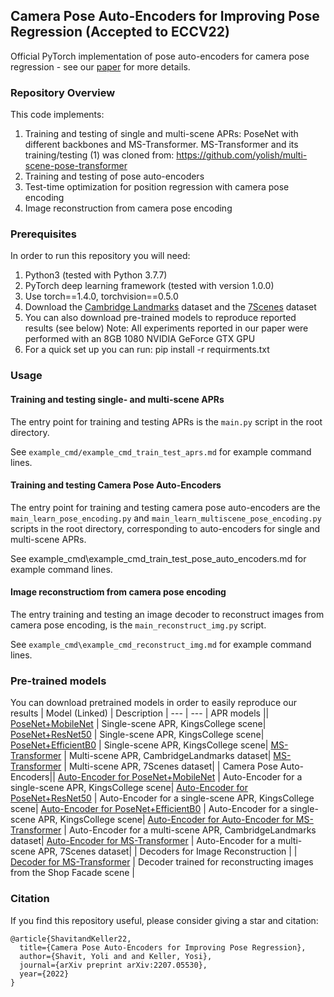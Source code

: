 ## Camera Pose Auto-Encoders for Improving Pose Regression (Accepted to ECCV22)
Official PyTorch implementation of pose auto-encoders for camera pose regression -  see our [paper](https://arxiv.org/abs/2207.05530) for more details. 

### Repository Overview 

This code implements:

1. Training and testing of single and multi-scene APRs: PoseNet with different backbones and MS-Transformer. MS-Transformer and its training/testing (1) was cloned from: https://github.com/yolish/multi-scene-pose-transformer
2. Training and testing of pose auto-encoders
3. Test-time optimization for position regression with camera pose encoding
4. Image reconstruction from camera pose encoding

### Prerequisites

In order to run this repository you will need:

1. Python3 (tested with Python 3.7.7)
1. PyTorch deep learning framework (tested with version 1.0.0)
1. Use torch==1.4.0, torchvision==0.5.0
1. Download the [Cambridge Landmarks](http://mi.eng.cam.ac.uk/projects/relocalisation/#dataset) dataset and the [7Scenes](https://www.microsoft.com/en-us/research/project/rgb-d-dataset-7-scenes/) dataset
1. You can also download pre-trained models to reproduce reported results (see below)
Note: All experiments reported in our paper were performed with an 8GB 1080 NVIDIA GeForce GTX GPU
1. For a quick set up you can run: pip install -r requirments.txt 

### Usage
#### Training and testing single- and multi-scene APRs
The entry point for training and testing APRs is the ```main.py``` script in the root directory.

See ```example_cmd/example_cmd_train_test_aprs.md``` for example command lines.

#### Training and testing Camera Pose Auto-Encoders
The entry point for training and testing camera pose auto-encoders are the ```main_learn_pose_encoding.py``` and ```main_learn_multiscene_pose_encoding.py``` scripts in the root directory, corresponding to auto-encoders for single and multi-scene APRs. 

See example_cmd\example_cmd_train_test_pose_auto_encoders.md for example command lines.

#### Image reconstructiom from camera pose encoding
The entry training and testing an image decoder to reconstruct images from camera pose encoding, is the ```main_reconstruct_img.py``` script.

See ```example_cmd\example_cmd_reconstruct_img.md``` for example command lines.


### Pre-trained models
You can download pretrained models in order to easily reproduce our results 
| Model (Linked) | Description | 
--- | ---
| APR models ||
[PoseNet+MobileNet](https://drive.google.com/file/d/1YMbWCCnu1pQI-ni4v0y_Lo8EpFumwqHI/view?usp=sharing) | Single-scene APR, KingsCollege scene|
[PoseNet+ResNet50](https://drive.google.com/file/d/1afA97MG5tGfFLBTwaAbauT2-H0tFJxaj/view?usp=sharing}) | Single-scene APR, KingsCollege scene|
[PoseNet+EfficientB0](https://drive.google.com/file/d/1FdaAFfDtN-XxWl3Ek281Ca_wlerqnBOF/view?usp=sharing) | Single-scene APR, KingsCollege scene|
[MS-Transformer](https://drive.google.com/file/d/1ZEIKQSbZmkSnJwETjACvMbs5OeCn7f3q/view?usp=sharing) | Multi-scene APR, CambridgeLandmarks dataset|
[MS-Transformer](https://drive.google.com/file/d/1Ryn5oQ0zRV_3KVORzMAk99cP0fY2ff85/view?usp=sharing) | Multi-scene APR, 7Scenes dataset|
| Camera Pose Auto-Encoders||
[Auto-Encoder for PoseNet+MobileNet](https://drive.google.com/file/d/1EhGmMMCOlFK3lirYlintw0DEJtRGr3eR/view?usp=sharing) | Auto-Encoder for a single-scene APR, KingsCollege scene|
[Auto-Encoder for PoseNet+ResNet50](https://drive.google.com/file/d/1nZolEHF_TKDHpBEw7YQhxH4w61HL0oGD/view?usp=sharing) | Auto-Encoder for a single-scene APR, KingsCollege scene|
[Auto-Encoder for PoseNet+EfficientB0](https://drive.google.com/file/d/1zvHBt5bGB2v59_ONWwLmh8NNUNVdh03T/view?usp=sharing) | Auto-Encoder for a single-scene APR, KingsCollege scene|
[Auto-Encoder for Auto-Encoder for MS-Transformer](https://drive.google.com/file/d/1rshdruRQcZYMIRI9lTY_U981cJsohauI/view?usp=sharing) | Auto-Encoder for a multi-scene APR, CambridgeLandmarks dataset|
[Auto-Encoder for MS-Transformer](https://drive.google.com/file/d/1hGcII8D0G24DBGXh3aLohCubAmfN9Rc7/view?usp=sharing) | Auto-Encoder for a multi-scene APR, 7Scenes dataset|
| Decoders for Image Reconstruction | |
[Decoder for MS-Transformer](https://drive.google.com/file/d/1okm_sN_JXrSD2bpTHBYDghl99pIj87YX/view?usp=sharing) | Decoder trained for reconstructing images from the Shop Facade scene |

 ### Citation 
 If you find this repository useful, please consider giving a star and citation:
```
@article{ShavitandKeller22,
  title={Camera Pose Auto-Encoders for Improving Pose Regression},
  author={Shavit, Yoli and and Keller, Yosi},
  journal={arXiv preprint arXiv:2207.05530},
  year={2022}
}
  





 
  
  
  
  
